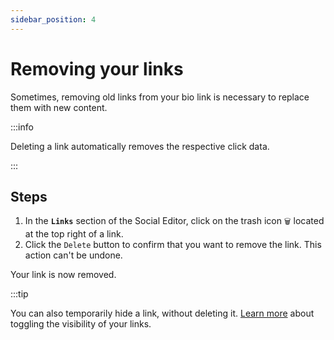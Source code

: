 ```yaml
---
sidebar_position: 4
---
```


# Removing your links

Sometimes, removing old links from your bio link is necessary to replace them with new content.

:::info

Deleting a link automatically removes the respective click data.

:::

## Steps

1. In the **`Links`** section of the Social Editor, click on the trash icon `🗑` located at the top right of a link.
2. Click the `Delete` button to confirm that you want to remove the link. This action can't be undone.

Your link is now removed.

:::tip

You can also temporarily hide a link, without deleting it. [Learn more](./changing-the-visibility-of-your-links) about toggling the visibility of your links.
